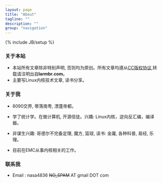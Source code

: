 ```yaml
---
layout: page
title: "About"
tagline: ""
description: ""
group: "navigation"
---
```

{% include JB/setup %}


### 关于本站

* 本站所有文章除非特别声明, 否则均为原创。所有文章均遵从[CC版权协议][CC],转载请注明出自**larmbr.com**。
* 主要写Linux内核技术文章, 读书分享。

### 关于我

* 8090交界, 蒂落南粤, 漂蓬帝都。
* 学了统计学。在做计算机, 开源信徒。兴趣:
Linux内核，逆向反汇编，编译器。

* 非谋生兴趣:
哥德尔不完备定理, 魔方, 篮球, 读书: 金庸, 各种科普, 易经, 乐理。 

* 目前在EMC从事内核相关的工作。

### 联系我

* Email : nasa4836 ~~NO_SPAM~~ AT gmail DOT com

[weibo]: http://weibo.com/larmbr4836
[CC]: http://creativecommons.org/licenses/by-nc-sa/3.0/deed.zh
